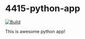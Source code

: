 # 4415-python-app
[![Build](https://github.com/2023-4400-exp/4415-python-app/actions/workflows/build.yaml/badge.svg?branch=main&event=status)](https://github.com/2023-4400-exp/4415-python-app/actions/workflows/build.yaml)


This is awesome python app!
